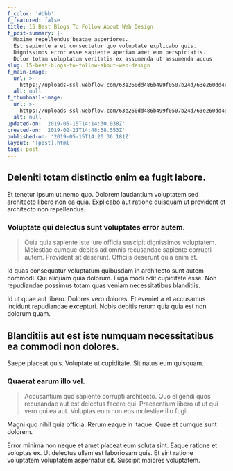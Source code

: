 ```yaml
---
f_color: '#bbb'
f_featured: false
title: 15 Best Blogs To Follow About Web Design
f_post-summary: |-
  Maxime repellendus beatae asperiores.
  Est sapiente a et consectetur quo voluptate explicabo quis.
  Dignissimos error esse sapiente aperiam amet eum perspiciatis.
  Dolor totam voluptatum veritatis ex assumenda ut assumenda accus
slug: 15-best-blogs-to-follow-about-web-design
f_main-image:
  url: >-
    https://uploads-ssl.webflow.com/63e260dd486b499f0507b24d/63e260dd486b49264007b25a_placeholder%202.svg
  alt: null
f_thumbnail-image:
  url: >-
    https://uploads-ssl.webflow.com/63e260dd486b499f0507b24d/63e260dd486b49264007b25a_placeholder%202.svg
  alt: null
updated-on: '2019-05-15T14:14:30.038Z'
created-on: '2019-02-21T14:48:38.553Z'
published-on: '2019-05-15T14:20:36.181Z'
layout: '[post].html'
tags: post
---
```


Deleniti totam distinctio enim ea fugit labore.
-----------------------------------------------

Et tenetur ipsum ut nemo quo. Dolorem laudantium voluptatem sed architecto libero non ea quia. Explicabo aut ratione quisquam ut provident et architecto non repellendus.

### Voluptate qui delectus sunt voluptates error autem.

> Quia quia sapiente iste iure officia suscipit dignissimos voluptatem. Molestiae cumque debitis ad omnis recusandae sapiente corrupti autem. Provident sit deserunt. Officiis deserunt quia enim et.

Id quas consequatur voluptatum quibusdam in architecto sunt autem commodi. Qui aliquam quia dolorum. Fuga modi odit cupiditate esse. Non repudiandae possimus totam quas veniam necessitatibus blanditiis.

Id ut quae aut libero. Dolores vero dolores. Et eveniet a et accusamus incidunt repudiandae excepturi. Nobis debitis rerum quia quia est non dolorum quam.

Blanditiis aut est iste numquam necessitatibus ea commodi non dolores.
----------------------------------------------------------------------

Saepe placeat quis. Voluptate ut cupiditate. Sit natus eum quisquam.

### Quaerat earum illo vel.

> Accusantium quo sapiente corrupti architecto. Quo eligendi quos recusandae aut est delectus facere qui. Praesentium libero ut ut qui vero qui ea aut. Voluptas eum non eos molestiae illo fugit.

Magni quo nihil quia officia. Rerum eaque in itaque. Quae et cumque sunt dolorem.

Error minima non neque et amet placeat eum soluta sint. Eaque ratione et voluptas ex. Ut delectus ullam est laboriosam quis. Et sint ratione voluptatem voluptatem aspernatur sit. Suscipit maiores voluptatem.
